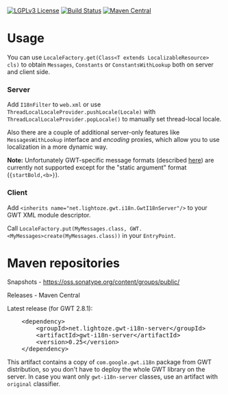 [![LGPLv3 License](http://img.shields.io/badge/license-LGPLv3-blue.svg)](https://www.gnu.org/licenses/lgpl.html)
[![Build Status](https://travis-ci.org/lightoze/gwt-i18n-server.svg)](https://travis-ci.org/lightoze/gwt-i18n-server)
[![Maven Central](https://maven-badges.herokuapp.com/maven-central/net.lightoze.gwt-i18n-server/gwt-i18n-server/badge.svg)](https://maven-badges.herokuapp.com/maven-central/net.lightoze.gwt-i18n-server/gwt-i18n-server/)

# Usage
You can use `LocaleFactory.get(Class<T extends LocalizableResource> cls)` to obtain `Messages`, `Constants` or `ConstantsWithLookup` both on server and client side.

### Server
Add `I18nFilter` to `web.xml` or use `ThreadLocalLocaleProvider.pushLocale(Locale)` with `ThreadLocalLocaleProvider.popLocale()` to manually set thread-local locale.

Also there are a couple of additional server-only features like `MessagesWithLookup` interface and *encoding* proxies, which allow you to use localization in a more dynamic way.

__Note:__ Unfortunately GWT-specific message formats (described [here](http://www.gwtproject.org/doc/latest/DevGuideI18nMessages.html#GwtFormats)) are currently not supported except for the "static argument" format (`{startBold,<b>}`).

### Client
Add `<inherits name="net.lightoze.gwt.i18n.GwtI18nServer"/>` to your GWT XML module descriptor.

Call `LocaleFactory.put(MyMessages.class, GWT.<MyMessages>create(MyMessages.class))` in your `EntryPoint`.

# Maven repositories
Snapshots - <https://oss.sonatype.org/content/groups/public/>

Releases - Maven Central

Latest release (for GWT 2.8.1):
<pre>
    &lt;dependency&gt;
        &lt;groupId&gt;net.lightoze.gwt-i18n-server&lt;/groupId&gt;
        &lt;artifactId&gt;gwt-i18n-server&lt;/artifactId&gt;
        &lt;version&gt;0.25&lt;/version&gt;
    &lt;/dependency&gt;
</pre>

This artifact contains a copy of `com.google.gwt.i18n` package from GWT distribution, so you don't have to deploy the whole GWT library on the server.
In case you want only `gwt-i18n-server` classes, use an artifact with `original` classifier.
